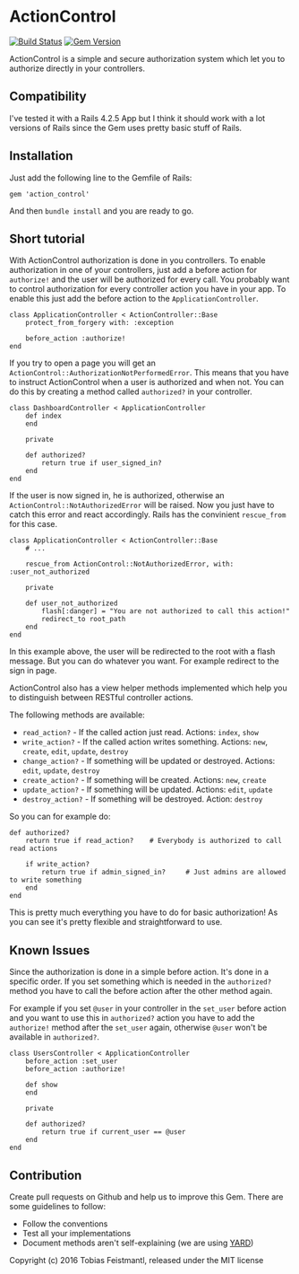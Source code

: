 ActionControl
=============

[![Build Status](https://travis-ci.org/tobiasfeistmantl/action_control.svg?branch=master)](https://travis-ci.org/tobiasfeistmantl/action_control)
[![Gem Version](https://badge.fury.io/rb/action_control.svg)](https://badge.fury.io/rb/action_control)

ActionControl is a simple and secure authorization system which let you to authorize directly in your controllers.

Compatibility
-------------

I've tested it with a Rails 4.2.5 App but I think it should work with a lot versions of Rails since the Gem uses pretty basic stuff of Rails.

Installation
------------

Just add the following line to the Gemfile of Rails:

	gem 'action_control'

And then `bundle install` and you are ready to go.

Short tutorial
--------------

With ActionControl authorization is done in you controllers. To enable authorization in one of your controllers, just add a before action for `authorize!` and the user will be authorized for every call.
You probably want to control authorization for every controller action you have in your app. To enable this just add the before action to the `ApplicationController`.

	class ApplicationController < ActionController::Base
		protect_from_forgery with: :exception

		before_action :authorize!
	end

If you try to open a page you will get an `ActionControl::AuthorizationNotPerformedError`. This means that you have to instruct ActionControl when a user is authorized and when not. You can do this by creating a method called `authorized?` in your controller.

	class DashboardController < ApplicationController
		def index
		end

		private

		def authorized?
			return true if user_signed_in?
		end 
	end

If the user is now signed in, he is authorized, otherwise an `ActionControl::NotAuthorizedError` will be raised. Now you just have to catch this error and react accordingly. Rails has the convinient `rescue_from` for this case.

	class ApplicationController < ActionController::Base
		# ...

		rescue_from ActionControl::NotAuthorizedError, with: :user_not_authorized

		private

		def user_not_authorized
			flash[:danger] = "You are not authorized to call this action!"
			redirect_to root_path
		end
	end

In this example above, the user will be redirected to the root with a flash message. But you can do whatever you want. For example redirect to the sign in page.

ActionControl also has a view helper methods implemented which help you to distinguish between RESTful controller actions.

The following methods are available:

 * `read_action?` - If the called action just read. Actions: `index`, `show`
 * `write_action?` - If the called action writes something. Actions: `new`, `create`, `edit`, `update`, `destroy`
 * `change_action?` - If something will be updated or destroyed. Actions: `edit`, `update`, `destroy`
 * `create_action?` - If something will be created. Actions: `new`, `create`
 * `update_action?` - If something will be updated. Actions: `edit`, `update`
 * `destroy_action?` - If something will be destroyed. Action: `destroy`

So you can for example do:

	def authorized?
		return true if read_action?    # Everybody is authorized to call read actions

		if write_action?
			return true if admin_signed_in?		# Just admins are allowed to write something
		end
	end

This is pretty much everything you have to do for basic authorization! As you can see it's pretty flexible and straightforward to use.

Known Issues
------------

Since the authorization is done in a simple before action. It's done in a specific order. If you set something which is needed in the `authorized?` method you have to call the before action after the other method again.

For example if you set `@user` in your controller in the `set_user` before action and you want to use this in `authorized?` action you have to add the `authorize!` method after the `set_user` again, otherwise `@user` won't be available in `authorized?`.

	class UsersController < ApplicationController
		before_action :set_user
		before_action :authorize!

		def show
		end

		private

		def authorized?
			return true if current_user == @user
		end
	end

Contribution
------------

Create pull requests on Github and help us to improve this Gem. There are some guidelines to follow:

 * Follow the conventions
 * Test all your implementations
 * Document methods aren't self-explaining (we are using [YARD](http://yardoc.org/))

Copyright (c) 2016 Tobias Feistmantl, released under the MIT license